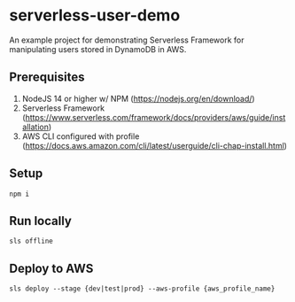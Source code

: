 # serverless-user-demo
An example project for demonstrating Serverless Framework for manipulating users stored in DynamoDB in AWS.

## Prerequisites
1. NodeJS 14 or higher w/ NPM (https://nodejs.org/en/download/)
2. Serverless Framework (https://www.serverless.com/framework/docs/providers/aws/guide/installation)
3. AWS CLI configured with profile (https://docs.aws.amazon.com/cli/latest/userguide/cli-chap-install.html)

## Setup
`npm i`

## Run locally
`sls offline`

## Deploy to AWS
`sls deploy --stage {dev|test|prod} --aws-profile {aws_profile_name}`

